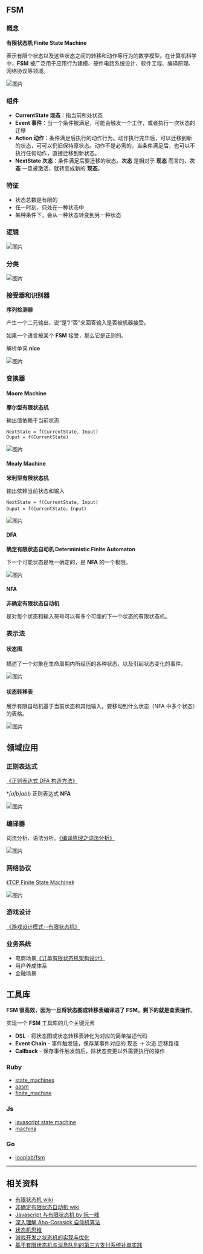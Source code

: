 ## FSM

### 概念

**有限状态机 Finite State Machine**

表示有限个状态以及这些状态之间的转移和动作等行为的数学模型。在计算机科学中，**FSM** 被广泛用于应用行为建模、硬件电路系统设计、软件工程、编译原理、网络协议等领域。

![图片](./../img/fsm_01.png)

### 组件

* **CurrentState 现态**：指当前所处状态
* **Event 事件**：当一个条件被满足，可能会触发一个工作，或者执行一次状态的迁移
* **Action 动作**：条件满足后执行的动作行为。动作执行完毕后，可以迁移到新的状态，可可以仍旧保持原状态。动作不是必需的，当条件满足后，也可以不执行任何动作，直接迁移到新状态。
* **NextState 次态**：条件满足后要迁移的状态。**次态** 是相对于 **现态** 而言的，**次态** 一旦被激活，就转变成新的 **现态**。

### 特征

* 状态总数是有限的
* 任一时刻，只处在一种状态中
* 某种条件下，会从一种状态转变到另一种状态

### 逻辑

![图片](./../img/fsm_02.png)

### 分类

![图片](./../img/fsm_03.png)

### 接受器和识别器

**序列检测器**

产生一个二元输出，说“是”/“否”来回答输入是否被机器接受。

如果一个语言被某个 **FSM** 接受，那么它是正则的。

解析单词 **nice**

![图片](./../img/fsm_04.png)

### 变换器

#### Moore Machine

**摩尔型有限状态机**

输出值依赖于当前状态

```plain
NextState = f(CurrentState, Input)
Ouput = f(CurrentState)
```
![图片](./../img/fsm_05.png)

#### Mealy Machine

**米利型有限状态机**

输出依赖当前状态和输入

```plain
NextState = f(CurrentState, Input)
Ouput = f(CurrentState，Input)
```
![图片](./../img/fsm_06.png)

#### DFA

**确定有限状态自动机 Deterministic Finite Automaton**

下一个可能状态是唯一确定的，是 **NFA** 的一个极限。

![图片](./../img/fsm_07.png)


#### NFA

**非确定有限状态自动机**

是对每个状态和输入符号可以有多个可能的下一个状态的有限状态机。

### 表示法

#### 状态图

描述了一个对象在生命周期内所经历的各种状态，以及引起状态变化的事件。

![图片](./../img/fsm_08.png)

#### 状态转移表

展示有限自动机基于当前状态和其他输入，要移动到什么状态（NFA 中多个状态）的表格。

![图片](./../img/fsm_09.png)

## 领域应用

### 正则表达式

[《正则表达式 DFA 构造方法》](https://blog.csdn.net/Chinamming/article/details/17166577?fileGuid=HhP3vWRv3c6HCdcq)

**[a|b]*abb** 正则表达式 **NFA**

![图片](./../img/fsm_10.png)

### 编译器

词法分析、语法分析。[《编译原理之词法分析》](http://kaiyuan.me/2016/04/19/compiler_lex/?fileGuid=HhP3vWRv3c6HCdcq)

![图片](./../img/fsm_11.png)

### 网络协议

[《TCP Finite State Machine》](http://www.tcpipguide.com/free/t_TCPOperationalOverviewandtheTCPFiniteStateMachineF-2.htm?fileGuid=HhP3vWRv3c6HCdcq)

![图片](./../img/fsm_12.png)

### 游戏设计

[《游戏设计模式--有限状态机》](https://www.cnblogs.com/KillerAery/p/9680303.html?fileGuid=HhP3vWRv3c6HCdcq)

### 业务系统

* 电商场景[《订单有限状态机架构设计》](https://blog.csdn.net/u011323949/article/details/107614387?fileGuid=HhP3vWRv3c6HCdcq)
* 用户养成体系
* 金融场景

## 工具库

**FSM 很高效，因为一旦将状态图或转移表编译进了 FSM，剩下的就是查表操作**。

实现一个 **FSM** 工具库的几个关键元素

* **DSL** - 将状态图或状态转移表转化为对应的简单描述代码
* **Event Chain** - 事件触发链，保存某事件对应的 现态 -> 次态 迁移路径
* **Callback** - 保存事件触发前后，除状态变更以外需要执行的操作
### Ruby

* [state_machines](https://github.com/state-machines/state_machines?fileGuid=HhP3vWRv3c6HCdcq)
* [aasm](https://github.com/aasm/aasm?fileGuid=HhP3vWRv3c6HCdcq)
* [finite_machine](https://github.com/piotrmurach/finite_machine?fileGuid=HhP3vWRv3c6HCdcq)
### Js

* [javascript state machine](https://github.com/jakesgordon/javascript-state-machine?fileGuid=HhP3vWRv3c6HCdcq)
* [machina](https://github.com/ifandelse/machina.js?fileGuid=HhP3vWRv3c6HCdcq)
### Go

* [looplab/fsm](https://github.com/looplab/fsm?fileGuid=HhP3vWRv3c6HCdcq)

---


## 相关资料

* [有限状态机 wiki](https://zh.wikipedia.org/wiki/%E6%9C%89%E9%99%90%E7%8A%B6%E6%80%81%E6%9C%BA?fileGuid=HhP3vWRv3c6HCdcq)
* [非确定有限状态自动机 wiki](https://zh.wikipedia.org/wiki/%E9%9D%9E%E7%A1%AE%E5%AE%9A%E6%9C%89%E9%99%90%E7%8A%B6%E6%80%81%E8%87%AA%E5%8A%A8%E6%9C%BA?fileGuid=HhP3vWRv3c6HCdcq)
* [Javascript 与有限状态机 by 阮一峰](http://www.ruanyifeng.com/blog/2013/09/finite-state_machine_for_javascript.html?fileGuid=HhP3vWRv3c6HCdcq)
* [深入理解 Aho-Corasick 自动机算法](https://blog.csdn.net/lemon_tree12138/article/details/49335051?fileGuid=HhP3vWRv3c6HCdcq)
* [状态机思维](https://www.jianshu.com/p/20d7f7c37b03?fileGuid=HhP3vWRv3c6HCdcq)
* [游戏开发之状态机的实现与优化](https://chenyuxiaodhr.github.io/zh-CN/Game-Development/Finite-State-Machine-in-Game-Development/?fileGuid=HhP3vWRv3c6HCdcq)
* [基于有限状态机与消息队列的第三方支付系统补单实践](https://cloud.tencent.com/developer/news/738245?fileGuid=HhP3vWRv3c6HCdcq)

